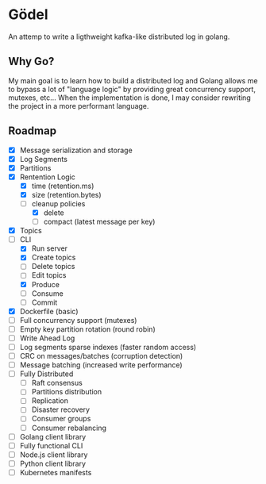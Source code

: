 # Gödel

An attemp to write a ligthweight kafka-like distributed log in golang.

## Why Go?

My main goal is to learn how to build a distributed log and Golang allows me to bypass a lot of "language logic" by providing great concurrency support, mutexes, etc... When the implementation is done, I may consider rewriting the project in a more performant language.

## Roadmap

- [x] Message serialization and storage
- [x] Log Segments
- [x] Partitions
- [x] Rentention Logic
    - [x] time (retention.ms)
    - [x] size (retention.bytes)
    - [ ] cleanup policies
        - [x] delete
        - [ ] compact (latest message per key)
- [x] Topics
- [ ] CLI 
    - [x] Run server
    - [x] Create topics
    - [ ] Delete topics
    - [ ] Edit topics
    - [x] Produce
    - [ ] Consume
    - [ ] Commit
- [x] Dockerfile (basic)
- [ ] Full concurrency support (mutexes)
- [ ] Empty key partition rotation (round robin)
- [ ] Write Ahead Log
- [ ] Log segments sparse indexes (faster random access)
- [ ] CRC on messages/batches (corruption detection)
- [ ] Message batching (increased write performance)
- [ ] Fully Distributed
    - [ ] Raft consensus
    - [ ] Partitions distribution
    - [ ] Replication
    - [ ] Disaster recovery
    - [ ] Consumer groups
    - [ ] Consumer rebalancing
- [ ] Golang client library
- [ ] Fully functional CLI
- [ ] Node.js client library
- [ ] Python client library
- [ ] Kubernetes manifests

